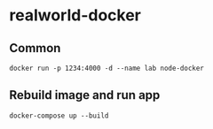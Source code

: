 # realworld-docker
## Common

```
docker run -p 1234:4000 -d --name lab node-docker
```

## Rebuild image and run app

```
docker-compose up --build
```
